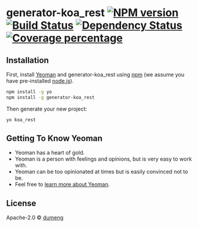 # generator-koa_rest [![NPM version][npm-image]][npm-url] [![Build Status][travis-image]][travis-url] [![Dependency Status][daviddm-image]][daviddm-url] [![Coverage percentage][coveralls-image]][coveralls-url]

>

## Installation

First, install [Yeoman](http://yeoman.io) and generator-koa_rest using [npm](https://www.npmjs.com/) (we assume you have pre-installed [node.js](https://nodejs.org/)).

```bash
npm install -g yo
npm install -g generator-koa_rest
```

Then generate your new project:

```bash
yo koa_rest
```

## Getting To Know Yeoman

- Yeoman has a heart of gold.
- Yeoman is a person with feelings and opinions, but is very easy to work with.
- Yeoman can be too opinionated at times but is easily convinced not to be.
- Feel free to [learn more about Yeoman](http://yeoman.io/).

## License

Apache-2.0 © [dumeng]()

[npm-image]: https://badge.fury.io/js/generator-koa_rest.svg
[npm-url]: https://npmjs.org/package/generator-koa_rest
[travis-image]: https://travis-ci.com/dum3ng/generator-koa_rest.svg?branch=master
[travis-url]: https://travis-ci.com/dum3ng/generator-koa_rest
[daviddm-image]: https://david-dm.org/dum3ng/generator-koa_rest.svg?theme=shields.io
[daviddm-url]: https://david-dm.org/dum3ng/generator-koa_rest
[coveralls-image]: https://coveralls.io/repos/dum3ng/generator-koa_rest/badge.svg
[coveralls-url]: https://coveralls.io/r/dum3ng/generator-koa_rest
